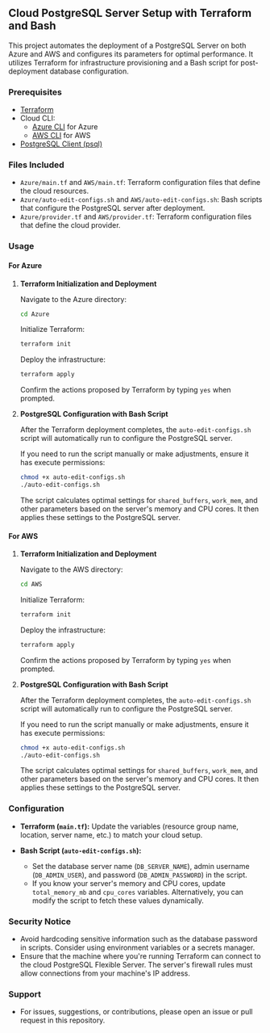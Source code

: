 ## Cloud PostgreSQL Server Setup with Terraform and Bash

This project automates the deployment of a PostgreSQL Server on both Azure and AWS and configures its parameters for optimal performance. It utilizes Terraform for infrastructure provisioning and a Bash script for post-deployment database configuration.

### Prerequisites

- [Terraform](https://www.terraform.io/downloads.html)
- Cloud CLI:
  - [Azure CLI](https://docs.microsoft.com/en-us/cli/azure/install-azure-cli) for Azure
  - [AWS CLI](https://aws.amazon.com/cli/) for AWS
- [PostgreSQL Client (psql)](https://www.postgresql.org/download/)

### Files Included

- `Azure/main.tf` and `AWS/main.tf`: Terraform configuration files that define the cloud resources.
- `Azure/auto-edit-configs.sh` and `AWS/auto-edit-configs.sh`: Bash scripts that configure the PostgreSQL server after deployment.
- `Azure/provider.tf` and `AWS/provider.tf`: Terraform configuration files that define the cloud provider.

### Usage

#### For Azure

1. **Terraform Initialization and Deployment**

    Navigate to the Azure directory:
    ```bash
    cd Azure
    ```

    Initialize Terraform:
    ```bash
    terraform init
    ```

    Deploy the infrastructure:
    ```bash
    terraform apply
    ```

    Confirm the actions proposed by Terraform by typing `yes` when prompted.

2. **PostgreSQL Configuration with Bash Script**

    After the Terraform deployment completes, the `auto-edit-configs.sh` script will automatically run to configure the PostgreSQL server. 

    If you need to run the script manually or make adjustments, ensure it has execute permissions:
    ```bash
    chmod +x auto-edit-configs.sh
    ./auto-edit-configs.sh
    ```

    The script calculates optimal settings for `shared_buffers`, `work_mem`, and other parameters based on the server's memory and CPU cores. It then applies these settings to the PostgreSQL server.

#### For AWS

1. **Terraform Initialization and Deployment**

    Navigate to the AWS directory:
    ```bash
    cd AWS
    ```

    Initialize Terraform:
    ```bash
    terraform init
    ```

    Deploy the infrastructure:
    ```bash
    terraform apply
    ```

    Confirm the actions proposed by Terraform by typing `yes` when prompted.

2. **PostgreSQL Configuration with Bash Script**

    After the Terraform deployment completes, the `auto-edit-configs.sh` script will automatically run to configure the PostgreSQL server. 

    If you need to run the script manually or make adjustments, ensure it has execute permissions:
    ```bash
    chmod +x auto-edit-configs.sh
    ./auto-edit-configs.sh
    ```

    The script calculates optimal settings for `shared_buffers`, `work_mem`, and other parameters based on the server's memory and CPU cores. It then applies these settings to the PostgreSQL server.

### Configuration

- **Terraform (`main.tf`):** Update the variables (resource group name, location, server name, etc.) to match your cloud setup.
  
- **Bash Script (`auto-edit-configs.sh`):** 
    - Set the database server name (`DB_SERVER_NAME`), admin username (`DB_ADMIN_USER`), and password (`DB_ADMIN_PASSWORD`) in the script.
    - If you know your server's memory and CPU cores, update `total_memory_mb` and `cpu_cores` variables. Alternatively, you can modify the script to fetch these values dynamically.

### Security Notice

- Avoid hardcoding sensitive information such as the database password in scripts. Consider using environment variables or a secrets manager.
- Ensure that the machine where you're running Terraform can connect to the cloud PostgreSQL Flexible Server. The server's firewall rules must allow connections from your machine's IP address.

### Support

- For issues, suggestions, or contributions, please open an issue or pull request in this repository.
